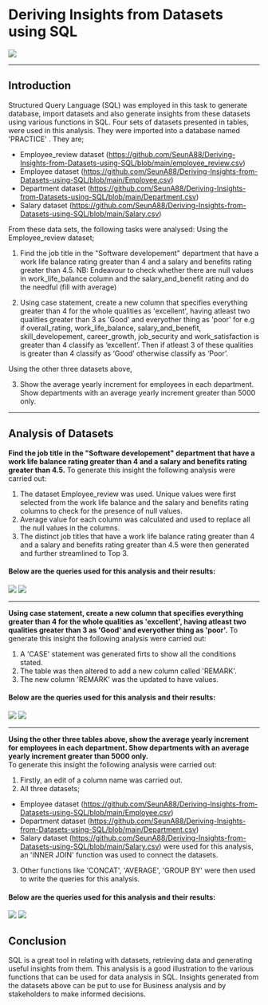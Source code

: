 # Deriving Insights from Datasets using SQL
![](sql.jpg)

----
## Introduction
Structured Query Language (SQL) was employed in this task to generate database, import datasets and also generate insights from these datasets using various functions in SQL. Four sets of datasets presented in tables, were used in this analysis. They were imported into a database named 'PRACTICE' . They are; 
- Employee_review dataset (https://github.com/SeunA88/Deriving-Insights-from-Datasets-using-SQL/blob/main/employee_review.csv)
- Employee dataset (https://github.com/SeunA88/Deriving-Insights-from-Datasets-using-SQL/blob/main/Employee.csv)
- Department dataset (https://github.com/SeunA88/Deriving-Insights-from-Datasets-using-SQL/blob/main/Department.csv)
- Salary dataset (https://github.com/SeunA88/Deriving-Insights-from-Datasets-using-SQL/blob/main/Salary.csv)

From these data sets, the following tasks were analysed:
Using the Employee_review dataset; 
1. Find the job title in the "Software developement" department that have a work life balance rating greater than 4 and a salary and benefits rating greater than 4.5.
NB: Endeavour to check whether there are null values in work_life_balance column and the salary_and_benefit rating and do the needful (fill with average)

2. Using case statement, create a new column that specifies everything greater than 4 for the whole qualities as 'excellent', having atleast two qualities greater than 3 as 'Good' and everyother thing as 'poor'
for e.g if overall_rating, work_life_balance, salary_and_benefit, skill_developement, career_growth, job_security and work_satisfaction is greater than 4 classify as ‘excellent’.  Then if atleast 3 of these qualities is greater than 4 classify as ‘Good’ otherwise classify as ‘Poor’.

Using the other three datasets above,

3. Show the average yearly increment for employees in each department. Show departments with an average yearly increment greater than 5000 only.
---

## Analysis of Datasets
**Find the job title in the "Software developement" department that have a work life balance rating greater than 4 and a salary and benefits rating greater than 4.5.**
To generate this insight the following analysis were carried out:
1. The dataset Employee_review was used. Unique values were first selected from the work life balance and the salary and benefits rating columns to check for the presence of null values.
2. Average value for each column was calculated and used to replace all the null values in the columns.
3. The distinct job titles that have a work life balance rating greater than 4 and a salary and benefits rating greater than 4.5 were then generated and further streamlined to Top 3.
   
#### Below are the queries used for this analysis and their results:
![](Task2.png)
![](TASK2RESULT.png)

---
**Using case statement, create a new column that specifies everything greater than 4 for the whole qualities as 'excellent', having atleast two qualities greater than 3 as 'Good' and everyother thing as 'poor'.**
To generate this insight the following analysis were carried out:
1. A 'CASE' statement was generated firts to show all the conditions stated.
2. The table was then altered to add a new column called 'REMARK'.
3. The new column 'REMARK' was the updated to have values.

#### Below are the queries used for this analysis and their results:
![](Task28.png)
![](Task29.png)

---
**Using the other three tables above, show the average yearly increment for employees in each department. Show departments with an average yearly increment greater than 5000 only.**  
To generate this insight the following analysis were carried out:
1. Firstly, an edit of a column name was carried out.
2. All three datasets;
- Employee dataset (https://github.com/SeunA88/Deriving-Insights-from-Datasets-using-SQL/blob/main/Employee.csv)
- Department dataset (https://github.com/SeunA88/Deriving-Insights-from-Datasets-using-SQL/blob/main/Department.csv)
- Salary dataset (https://github.com/SeunA88/Deriving-Insights-from-Datasets-using-SQL/blob/main/Salary.csv)
were used for this analysis, an 'INNER JOIN' function was used to connect the datasets.
3. Other functions like 'CONCAT', 'AVERAGE', 'GROUP BY' were then used to write the queries for this analysis.
   
#### Below are the queries used for this analysis and their results:
![](Task23.png)
![](Task231.png)

## Conclusion
SQL is a great tool in relating with datasets, retrieving data and generating useful insights from them. This analysis is a good illustration to the various functions that can be used for data analysis in SQL. Insights generated from the datasets above can be put to use for Business analysis and by stakeholders to make informed decisions. 
